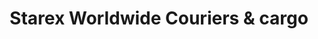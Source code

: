 ---
title: "Starex Worldwide Couriers & cargo"
url: /karachi/starex-worldwide-couriers-und-cargo/
shop: Allgemein
---